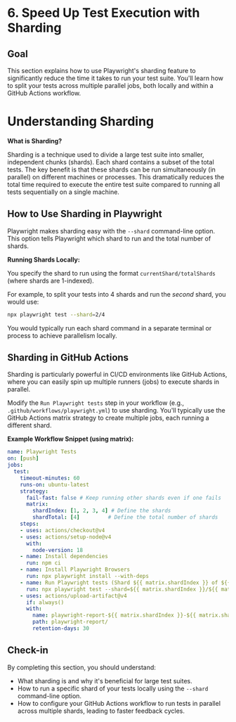 # 6. Speed Up Test Execution with Sharding

## Goal

This section explains how to use Playwright's sharding feature to significantly reduce the time it takes to run your test suite. You'll learn how to split your tests across multiple parallel jobs, both locally and within a GitHub Actions workflow.

# Understanding Sharding

**What is Sharding?**

Sharding is a technique used to divide a large test suite into smaller, independent chunks (shards). Each shard contains a subset of the total tests. The key benefit is that these shards can be run simultaneously (in parallel) on different machines or processes. This dramatically reduces the total time required to execute the entire test suite compared to running all tests sequentially on a single machine.

## How to Use Sharding in Playwright

Playwright makes sharding easy with the `--shard` command-line option. This option tells Playwright which shard to run and the total number of shards.

**Running Shards Locally:**

You specify the shard to run using the format `currentShard/totalShards` (where shards are 1-indexed).

For example, to split your tests into 4 shards and run the *second* shard, you would use:

```bash
npx playwright test --shard=2/4
```
You would typically run each shard command in a separate terminal or process to achieve parallelism locally.


## Sharding in GitHub Actions

Sharding is particularly powerful in CI/CD environments like GitHub Actions, where you can easily spin up multiple runners (jobs) to execute shards in parallel.

Modify the `Run Playwright tests` step in your workflow (e.g., `.github/workflows/playwright.yml`) to use sharding. You'll typically use the GitHub Actions matrix strategy to create multiple jobs, each running a different shard.

**Example Workflow Snippet (using matrix):**

```yaml
name: Playwright Tests
on: [push]
jobs:
  test:
    timeout-minutes: 60
    runs-on: ubuntu-latest
    strategy:
      fail-fast: false # Keep running other shards even if one fails
      matrix:
        shardIndex: [1, 2, 3, 4] # Define the shards
        shardTotal: [4]         # Define the total number of shards
    steps:
    - uses: actions/checkout@v4
    - uses: actions/setup-node@v4
      with:
        node-version: 18
    - name: Install dependencies
      run: npm ci
    - name: Install Playwright Browsers
      run: npx playwright install --with-deps
    - name: Run Playwright tests (Shard ${{ matrix.shardIndex }} of ${{ matrix.shardTotal }})
      run: npx playwright test --shard=${{ matrix.shardIndex }}/${{ matrix.shardTotal }} # Use matrix variables
    - uses: actions/upload-artifact@v4
      if: always()
      with:
        name: playwright-report-${{ matrix.shardIndex }}-${{ matrix.shardTotal }}
        path: playwright-report/
        retention-days: 30
```

## Check-in

By completing this section, you should understand:
*   What sharding is and why it's beneficial for large test suites.
*   How to run a specific shard of your tests locally using the `--shard` command-line option.
*   How to configure your GitHub Actions workflow to run tests in parallel across multiple shards, leading to faster feedback cycles.
